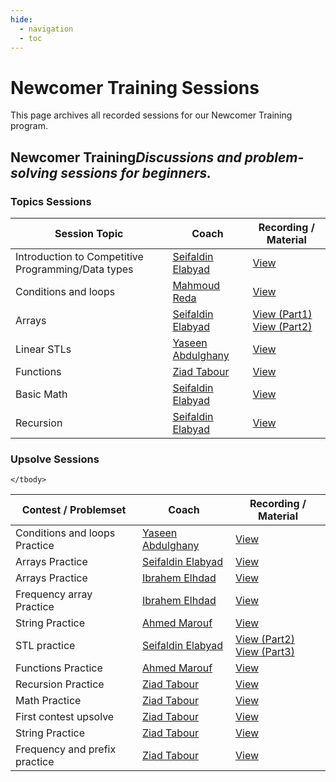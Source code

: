 ```yaml
---
hide:
  - navigation
  - toc
---
```


# Newcomer Training Sessions

This page archives all recorded sessions for our Newcomer Training program.

<div class="level-section">
<h2>Newcomer Training<em>Discussions and problem-solving sessions for beginners.</em></h2>
  
  <h3>Topics Sessions</h3>
  <table class="sessions-table">
    <thead>
        <tr>
            <th>Session Topic</th>
            <th>Coach</th>
            <th>Recording / Material</th>
        </tr>
    </thead>
    <tbody>
        <tr>
            <td>Introduction to Competitive Programming/Data types</td>
            <td>
                <a href="../../../community/coaches/#seifaldin-elabyad">Seifaldin Elabyad</a>
            </td>
            <td>
              <a href="https://www.youtube.com/watch?v=EJT1JN1Uy1o" target="_blank">View</a>
            </td>
        </tr>
        <tr>
            <td>Conditions and loops</td>
            <td>
                <a href="../../../community/coaches/#mahmoud-reda">Mahmoud Reda</a>
            </td>
            <td><a href="https://www.youtube.com/watch?v=QCanwM1d5AE" target="_blank">View</a></td>
        </tr>
        <tr>
            <td>Arrays</td>
            <td>
                <a href="../../../community/coaches/#seifaldin-elabyad">Seifaldin Elabyad</a>
            </td>
            <td>
                <a href="https://www.youtube.com/watch?v=oS5m8VSxNkY" target="_blank">View (Part1)</a>
                <br>
                <a href="https://www.youtube.com/watch?v=pAp4ybwq5j0" target="_blank">View (Part2)</a>
            </td>
        </tr>
        <tr>
            <td>Linear STLs</td>
            <td>
                <a href="../../../community/coaches/#yaseen-abdulghany">Yaseen Abdulghany</a>
            </td>
            <td><a href="https://www.youtube.com/watch?v=jWdY0vF0xHw" target="_blank">View</a></td>
        </tr>
        <tr>
            <td>Functions</td>
            <td>
                <a href="../../../community/coaches/#ziad-Tabour">Ziad Tabour</a>
            </td>
            <td><a href="https://drive.google.com/file/d/1aRo-KMDv-3NysLAzVsomDJ5DnjlLaCJx/view" target="_blank">View</a></td>
        </tr>
        <tr>
            <td>Basic Math</td>
            <td>
                <a href="../../../community/coaches/#seifaldin-elabyad">Seifaldin Elabyad</a>
            </td>
            <td><a href="https://www.youtube.com/watch?v=AxH9h-mNlLY" target="_blank">View</a></td>
        </tr>
        <tr>
            <td>Recursion</td>
            <td>
                <a href="../../../community/coaches/#seifaldin-elabyad">Seifaldin Elabyad</a>
            </td>
            <td><a href="https://drive.google.com/file/d/1XBRf9qlr6MdJdPTylJ2o8uEDlJ6CWTN8/view" target="_blank">View</a></td>
        </tr>
    </tbody>
  </table>

  <h3>Upsolve Sessions</h3>
  <table class="sessions-table">
    <thead>
        <tr>
            <th>Contest / Problemset</th>
            <th>Coach</th>
            <th>Recording / Material</th>
        </tr>
    </thead>
    <tbody>
        <tr>
            <td>Conditions and loops Practice</td>
            <td>
                <a href="../../../community/coaches/#yaseen-abdulghany">Yaseen Abdulghany</a>
            </td>
            <td><a href="https://www.youtube.com/watch?v=c2SMx3HcXCg" target="_blank">View</a></td>
        </tr>
        <tr>
            <td>Arrays Practice</td>
            <td>
                <a href="../../../community/coaches/#seifaldin-elabyad">Seifaldin Elabyad</a>
            </td>
            <td><a href="https://www.youtube.com/watch?v=3ni4CTA3tM0&feature=youtu.be" target="_blank">View</a></td>
        </tr>
        <tr>
            <td>Arrays Practice</td>
            <td>
                <a href="../../../community/coaches/#ibrahme-elhdad">Ibrahem Elhdad</a>
            </td>
            <td><a href="https://drive.google.com/file/d/1dcMu9N16bezry_UD0NEOlA-UGI_-QIuT/view?usp=drive_link" target="_blank">View</a></td>
        </tr>
        <tr>
            <td>Frequency array Practice</td>
            <td>
                <a href="../../../community/coaches/#ibrahme-elhdad">Ibrahem Elhdad</a>
            </td>
            <td><a href="https://drive.google.com/file/d/1s4SiUeWQB4SnA6dM2HN39U4B69Czy0BM/view?usp=sharing" target="_blank">View</a></td>
        </tr>
        <tr>
            <td>String Practice</td>
            <td>
                <a href="../../../community/coaches/#ahmed-marouf">Ahmed Marouf</a>
            </td>
            <td><a href="https://www.youtube.com/watch?v=N0x8bqHSimA&feature=youtu.be" target="_blank">View</a></td>
        </tr>
        <tr>
            <td>STL practice</td>
            <td>
                <a href="../../../community/coaches/#seifaldin-elabyad">Seifaldin Elabyad</a>
            </td>
            <td>
                <a href="https://www.youtube.com/watch?v=cvb1XeG1ItA&feature=youtu.be" target="_blank">View (Part2)</a>
                <br>
                <a href="https://www.youtube.com/watch?v=ezjcsyE3cF0" target="_blank">View (Part3)</a>
            </td>
        </tr>
        <tr>
            <td>Functions Practice</td>
            <td>
                <a href="../../../community/coaches/#ahmed-marouf">Ahmed Marouf</a>
            </td>
            <td><a href="https://www.youtube.com/watch?v=fBL9-7LjUoo&feature=youtu.be" target="_blank">View</a></td>
        </tr>
        <tr>
            <td>Recursion Practice</td>
            <td>
                <a href="../../../community/coaches/#ziad-Tabour">Ziad Tabour</a>
            </td>
            <td><a href="https://drive.google.com/file/d/1QT_zwz4rS1cEns771F9QJGpAOHZgtYu8/view" target="_blank">View</a></td>
        </tr>
         <tr>
            <td>Math Practice</td>
            <td>
                <a href="../../../community/coaches/#ziad-Tabour">Ziad Tabour</a>
            </td>
            <td><a href="https://drive.google.com/file/d/1bpyZJNGp7RJSTtp94WwqRSc89I9-HDW9/view?usp=sharing" target="_blank">View</a></td>
        </tr>
         <tr>
            <td>First contest upsolve</td>
            <td>
                <a href="../../../community/coaches/#ziad-Tabour">Ziad Tabour</a>
            </td>
            <td><a href="https://drive.google.com/file/d/1ZHS5CqFnTuF8B8nQ_BuNAJynWxHOwl-0/view?usp=sharing" target="_blank">View</a></td>
        </tr>
          <tr>
            <td>String Practice</td>
            <td>
                <a href="../../../community/coaches/#ziad-Tabour">Ziad Tabour</a>
            </td>
            <td><a href="https://drive.google.com/file/d/1X7GP4Kfn-XHVL3PPfVuvJTT2_46T96cG/view?usp=sharing" target="_blank">View</a></td>
        </tr>
            <tr>
            <td>Frequency and prefix practice</td>
            <td>
                <a href="../../../community/coaches/#ziad-Tabour">Ziad Tabour</a>
            </td>
            <td><a href="https://drive.google.com/file/d/1dg8I6F13ewNh1Jyq-bJgxmI4vN-bmyee/view?usp=sharing" target="_blank">View</a></td>
        </tr>
        
    </tbody>
  </table>
</div>
